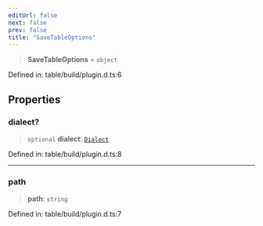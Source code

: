 ```yaml
---
editUrl: false
next: false
prev: false
title: "SaveTableOptions"
---
```


> **SaveTableOptions** = `object`

Defined in: table/build/plugin.d.ts:6

## Properties

### dialect?

> `optional` **dialect**: [`Dialect`](/reference/dpkit/dialect/)

Defined in: table/build/plugin.d.ts:8

***

### path

> **path**: `string`

Defined in: table/build/plugin.d.ts:7
